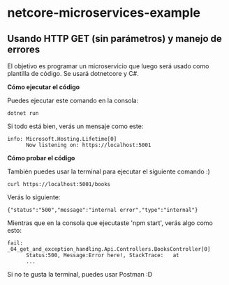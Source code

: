 # netcore-microservices-example
Usando HTTP GET (sin parámetros) y manejo de errores
---
El objetivo es programar un microservicio que luego será usado como plantilla de código. Se usará dotnetcore y C#.

**Cómo ejecutar el código** </br>

Puedes ejecutar este comando en la consola:
```
dotnet run
```
Si todo está bien, verás un mensaje como este:
```
info: Microsoft.Hosting.Lifetime[0]
      Now listening on: https://localhost:5001
```

**Cómo probar el código** </br>

También puedes usar la terminal para ejecutar el siguiente comando :)

```
curl https://localhost:5001/books
```

Verás lo siguiente:

```
{"status":"500","message":"internal error","type":"internal"}
```

Mientras que en la consola que ejecutaste 'npm start', verás algo como esto:
```
fail: _04_get_and_exception_handling.Api.Controllers.BooksController[0]
      Status:500, Message:Error here!, StackTrace:   at 
      ...
```

Si no te gusta la terminal, puedes usar Postman :D